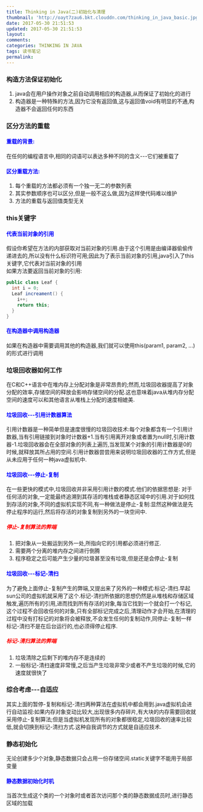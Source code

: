 ```yaml
---
title: Thinking in Java(二)初始化与清理
thumbnail: 'http://oayt7zau6.bkt.clouddn.com/thinking_in_java_basic.jpg'
date: 2017-05-30 21:51:53
updated: 2017-05-30 21:51:53
layout:
comments:
categories: THINKING IN JAVA
tags: 读书笔记
permalink:
---
```

### 构造方法保证初始化
1. java会在用户操作对象之前自动调用相应的构造器,从而保证了初始化的进行
2. 构造器是一种特殊的方法,因为它没有返回值,这与返回值void有明显的不通,构造器不会返回任何的东西

### 区分方法的重载
#### <font color='blue'>重载的背景:</font><br/>
在任何的编程语言中,相同的词语可以表达多种不同的含义---它们被重载了
#### <font color='blue'>区分重载方法:</font><br/>
1. 每个重载的方法都必须有一个独一无二的参数列表
2. 其实参数顺序也可以区分,但是一般不这么做,因为这样使代码难以维护
3. 方法的重载与返回值类型无关

### this关键字
#### <font color='blue'>代表当前对象的引用</font>
假设你希望在方法的内部获取对当前对象的引用.由于这个引用是由编译器偷偷传递进去的,所以没有什么标识符可用;因此为了表示当前对象的引用,java引入了this关键字,它代表对当前对象的引用<br/>
如果方法要返回当前对象的引用:
```java
public class Leaf {
  int i = 0;
  Leaf increament() {
    i++;
    return this;
  }
}
```
#### <font color='blue'>在构造器中调用构造器</font>
如果在构造器中需要调用其他的构造器,我们就可以使用this(param1, param2, ...)的形式进行调用
### 垃圾回收器如何工作
在C和C++语言中在堆内存上分配对象是非常昂贵的;然而,垃圾回收器提高了对象分配的效率,存储空间的释放会影响存储空间的分配.这也意味着java从堆内存分配空间的速度可以和其他语言从堆栈上分配的速度相媲美.
#### <font color='blue'>垃圾回收---引用计数器算法</font>
引用计数器是一种简单但是速度很慢的垃圾回收技术:每个对象都含有一个引用计数器,当有引用链接到对象时计数器+1.当有引用离开对象或者置为null时,引用计数器-1.垃圾回收器会在全部对象的列表上遍历,当发现某个对象的引用计数器是0的时候,就释放其所占用的空间.引用计数器尝尝用来说明垃圾回收器的工作方式,但是从未应用于任何一种java虚拟机中.
#### <font color='blue'>垃圾回收---停止-复制</font>
在一些更快的模式中,垃圾回收并非采用引用计数的模式.他们的依据思想是:
对于任何活的对象,一定能最终追溯到其存活的堆栈或者静态区域中的引用.对于如何找到存活的对象,不同的虚拟机实现不同,有一种做法是停止-复制:显然这种做法是先停止程序的运行,然后将存活的对象复制到另外的一块空间中.
##### <font color='red'>停止-复制算法的弊端</font>
1. 把对象从一处搬运到另外一处,所指向它的引用都必须进行修正.
2. 需要两个分离的堆内存之间进行倒腾
3. 程序稳定之后可能产生少量的垃圾甚至没有垃圾,但是还是会停止-复制

#### <font color='blue'>垃圾回收---标记-清扫</font>
为了避免上面停止-复制产生的弊端,又提出来了另外的一种模式:标记-清扫.早起sun公司的虚拟机就采用了这个.标记-清扫所依据的思想仍然是从堆栈和存储区域触发,遍历所有的引用,进而找到所有存活的对象,每当它找到一个就会打一个标记,这个过程不会回收任何的对象,只有全部标记完成之后,清理动作才会开始,在清理的过程中没有打标记的对象将会被释放,不会发生任何的复制动作,同停止-复制一样标记-清扫不是在后台运行的,也必须得停止程序.
##### <font color='red'>标记-清扫算法的弊端</font>
1. 垃圾清除之后剩下的堆内存不是连续的
2. 一般标记-清扫速度非常慢,之后当产生垃圾非常少或者不产生垃圾的时候,它的速度就很快了

### 综合考虑---自适应
其实上面的暂停-复制和标记-清扫两种算法在虚拟机中都会用到.java虚拟机会进行自动监视:如果内存对象变动比较大,出现很多内存碎片,有大块的内存需要回收就采用停止-复制算法;但是当虚拟机发现所有的对象都很稳定,垃圾回收的速率比较低,就会切换到标记-清扫方式.这种自我调节的方式就是自适应技术.
### 静态初始化
无论创建多少个对象,静态数据只会占用一份存储空间.static关键字不能用于局部变量
#### <font color='blue'>静态数据初始化时机</font>
当首次生成这个类的一个对象时或者首次访问那个类的静态数据成员时,进行静态区域的加载
